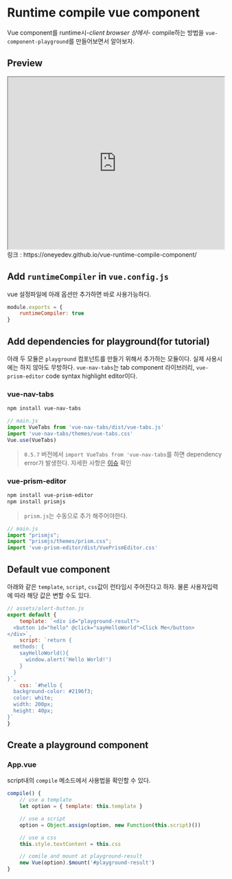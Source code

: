 # Runtime compile vue component

Vue component를 runtime시-_client browser 상에서_- compile하는 방법을 `vue-component-playground`를 만들어보면서 알아보자.

## Preview
<iframe src="https://oneyedev.github.io/vue-runtime-compile-component/" width="100%" height="400px"> </iframe>
링크 : https://oneyedev.github.io/vue-runtime-compile-component/

## Add `runtimeCompiler` in `vue.config.js`
vue 설정파일에 아래 옵션만 추가하면 바로 사용가능하다.
```js
module.exports = {
    runtimeCompiler: true
}
```

## Add dependencies for playground(for tutorial)
아래 두 모듈은 `playground` 컴포넌트를 만들기 위해서 추가하는 모듈이다. 실제 사용시에는 하지 않아도 무방하다. `vue-nav-tabs`는 tab component 라이브러리, `vue-prism-editor` code syntax highlight editor이다.

### vue-nav-tabs
```sh
npm install vue-nav-tabs
```

```js
// main.js
import VueTabs from 'vue-nav-tabs/dist/vue-tabs.js'
import 'vue-nav-tabs/themes/vue-tabs.css'
Vue.use(VueTabs)
```
> `0.5.7` 버전에서 `import VueTabs from 'vue-nav-tabs`를 하면 dependency error가 발생한다. 자세한 사항은 [이슈](https://github.com/cristijora/vue-tabs/issues/44) 확인

### vue-prism-editor
```sh
npm install vue-prism-editor
npm install prismjs
```
> `prism.js`는 수동으로 추가 해주어야한다.
```js
// main.js
import "prismjs";
import "prismjs/themes/prism.css";
import 'vue-prism-editor/dist/VuePrismEditor.css'
```

## Default vue component
아래와 같은 `template`, `script`, `css`값이 런타임시 주어진다고 하자. 물론 사용자입력에 따라 해당 값은 변할 수도 있다. 
```js
// assets/alert-button.js
export default {
    template: `<div id="playground-result">
  <button id="hello" @click="sayHelloWorld">Click Me</button>
</div>`,
    script: `return {
  methods: {
    sayHelloWorld(){
      window.alert('Hello World!')
    }
  }
}`,
    css: `#hello {
  background-color: #2196f3;
  color: white;
  width: 200px;
  height: 40px;
}`
}
``` 

## Create a playground component

### App.vue
<github-vue-code url="https://raw.githubusercontent.com/oneyedev/vue-runtime-compile-component/master/src/App.vue"></github-vue-code>

script내의 `compile` 메소드에서 사용법을 확인할 수 있다.
```js
compile() {
    // use a template
    let option = { template: this.template }

    // use a script
    option = Object.assign(option, new Function(this.script)())

    // use a css
    this.style.textContent = this.css

    // comile and mount at playground-result
    new Vue(option).$mount('#playground-result')
}
```